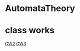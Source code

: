 # AutomataTheory

# class works

[CW2](https://ayhanmaden.github.io/AutomataTheory/CW2/CW2.html)
[CW3](https://ayhanmaden.github.io/AutomataTheory/CW3/CW3.html)
